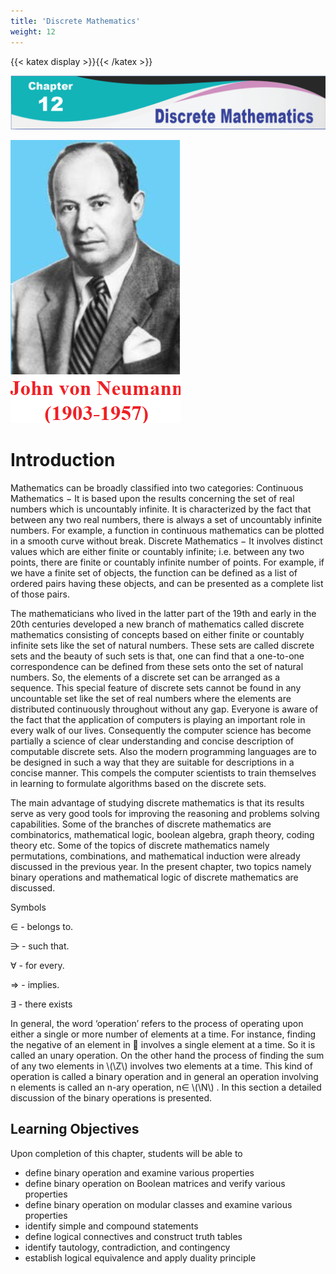 ```yaml
---
title: 'Discrete Mathematics'
weight: 12
---
```

[comment]: <> (katex Header)
{{< katex display >}}{{< /katex >}}

[Markdown]: <> (Markdown Refering Website https://www.markdownguide.org/cheat-sheet/)
[Katex]: <> (add the katex entension and header for including maths expression and refer https://katex.org/docs/supported.html)
[Table Creating Webiste]: <> (website for table creating https://www.tablesgenerator.com/markdown_tables)
[Ascii Flow Diagram]: <> (goat diagram website https://asciiflow.com/#/)

![Chapter-12-header](Chapter-12-header.png)

![niccolo](John-von-neuman.png "float-end")
# Introduction
Mathematics can be broadly classified into two categories: Continuous
Mathematics − It is based upon the results concerning the set of real numbers
which is uncountably infinite. It is characterized by the fact that between any two
real numbers, there is always a set of uncountably infinite numbers. For example, a
function in continuous mathematics can be plotted in a smooth curve without break.
Discrete Mathematics − It involves distinct values which are either finite
or countably infinite; i.e. between any two points, there are finite or countably
infinite number of points. For example, if we have a finite set of objects, the
function can be defined as a list of ordered pairs having these objects, and can
be presented as a complete list of those pairs.

The mathematicians who lived in the latter part of the 19th and early in
the 20th centuries developed a new branch of mathematics called discrete mathematics consisting of
concepts based on either finite or countably infinite sets like the set of natural numbers. These sets are
called discrete sets and the beauty of such sets is that, one can find that a one-to-one correspondence
can be defined from these sets onto the set of natural numbers. So, the elements of a discrete set can be
arranged as a sequence. This special feature of discrete sets cannot be found in any uncountable set like
the set of real numbers where the elements are distributed continuously throughout without any gap.
Everyone is aware of the fact that the application of computers is playing an important role in
every walk of our lives. Consequently the computer science has become partially a science of clear
understanding and concise description of computable discrete sets. Also the modern programming
languages are to be designed in such a way that they are suitable for descriptions in a concise manner.
This compels the computer scientists to train themselves in learning to formulate algorithms based on
the discrete sets.

The main advantage of studying discrete mathematics is that its results serve as very good tools
for improving the reasoning and problems solving capabilities. Some of the branches of discrete
mathematics are combinatorics, mathematical logic, boolean algebra, graph theory, coding
theory etc. Some of the topics of discrete mathematics namely permutations, combinations, and
mathematical induction were already discussed in the previous year. In the present chapter, two
topics namely binary operations and mathematical logic of discrete mathematics are discussed.

Symbols

∈ - belongs to.

⋺ - such that.

∀ - for every.

⇒ - implies.

∃ - there exists

In general, the word ‘operation’ refers to the process of operating upon either a single or more
number of elements at a time. For instance, finding the negative of an element in  involves a single
element at a time. So it is called an unary operation. On the other hand the process of finding the sum
of any two elements in \\(\Z\\) involves two elements at a time. This kind of operation is called a binary
operation and in general an operation involving n elements is called an n-ary operation, n∈ \\(\N\\) . In
this section a detailed discussion of the binary operations is presented.

## Learning Objectives
  Upon completion of this chapter, students will be able to
- define binary operation and examine various properties
- define binary operation on Boolean matrices and verify various properties
- define binary operation on modular classes and examine various properties
- identify simple and compound statements
- define logical connectives and construct truth tables
- identify tautology, contradiction, and contingency
- establish logical equivalence and apply duality principle